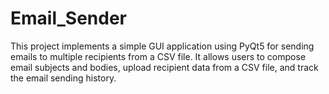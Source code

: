 # Email_Sender
This project implements a simple GUI application using PyQt5 for sending emails to multiple recipients from a CSV file. It allows users to compose email subjects and bodies, upload recipient data from a CSV file, and track the email sending history. 
